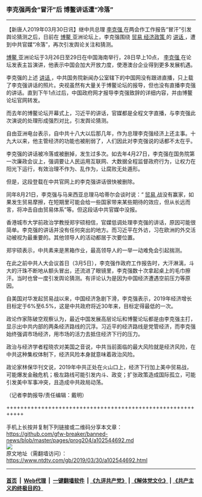### 李克强两会“冒汗”后  博鳌讲话遭“冷落”
------------------------

<div class="post_content" itemprop="articleBody">
 <p>
  【新唐人2019年03月30日讯】继中共总理
  <a href="https://www.ntdtv.com/gb/李克强.htm">
   李克强
  </a>
  在两会作工作报告“冒汗”引发舆论猜测之后，日前在
  <a href="https://www.ntdtv.com/gb/博鳌.htm">
   博鳌
  </a>
  亚洲论坛上，李克强围绕
  <a href="https://www.ntdtv.com/gb/贸易.htm">
   贸易
  </a>
  <a href="https://www.ntdtv.com/gb/经济政策.htm">
   经济政策
  </a>
  的
  <a href="https://www.ntdtv.com/gb/讲话.htm">
   讲话
  </a>
  ，遭到中共官媒“冷落”，再次引发舆论关注和猜测。
 </p>
 <p>
  <a href="https://www.ntdtv.com/gb/博鳌.htm">
   博鳌
  </a>
  亚洲论坛于3月26日至29日在中国海南举行，28日早上10点，
  <a href="https://www.ntdtv.com/gb/李克强.htm">
   李克强
  </a>
  在论坛发表主旨演讲，他表示中国会加大开放力度，使港澳台企业得到更多发展机遇。
 </p>
 <p>
  李克强的上述
  <a href="https://www.ntdtv.com/gb/讲话.htm">
   讲话
  </a>
  ，中共国务院新闻办公室辖下的中国网没有跟进直播，只上载了李克强讲话的照片。央视虽然有大量关于博鳌论坛的报导，但也没有直播李克强的讲话。直到下午1点过后，中国政府网才报导李克强致辞的详细内容，并由博鳌论坛官网转发。
 </p>
 <p>
  而去年的博鳌论坛开幕式上，习近平的讲话，官媒都是全程文字直播，与李克强此次演说的处理形成强烈对比，引发舆论猜测。
 </p>
 <p>
  自由亚洲电台表示，自中共十八大以后那几年，作为总理李克强经济上还主事。十九大以来，他主管经济的功能也被削弱了，人们因此对李克强说的话都不太在乎。
 </p>
 <p>
  李克强的讲话被冷落或被删掉，发生过多次。如去年4月27日，李克强在国务院第一次廉政会议上，强调要让人民运用互联网、大数据全程监督政府行为，让权力在阳光下运行，有效治理不作为、乱作为，让腐败无处遁形。
 </p>
 <p>
  但是，这段登载在中共官网上的李克强讲话很快被删除。
 </p>
 <p>
  同年8月21日，李克强与马来西亚总理马哈蒂尔会谈时说：“
  <a href="https://www.ntdtv.com/gb/贸易.htm">
   贸易
  </a>
  战没有赢家，如果发生贸易摩擦，在短期里可能会给一些国家带来某些期待的效应，但从长远而言，将冲击自由贸易体系”等。但这段话中共官媒中没报。
 </p>
 <p>
  香港城市大学前政治学教授郑宇硕相信，官媒低调处理李克强的讲话，原因可能很简单。李克强的讲话并没有任何突出的地方。而习近平在外访，习在欧洲的外交活动被视为最重要的。其他领导人的活动都居于次要位置。
 </p>
 <p>
  郑宇硕表示，中共素来是黑箱作业，最高领导人的一举一动难免会引起揣测。
 </p>
 <p>
  在此之前中共人大会议首日（3月5日），李克强作政府工作报告时，大汗淋漓，斗大的汗珠不断地从额头冒出，还流进了眼镜里，李克强数十次拿起桌上的毛巾擦汗。当时也曾一度引发舆论猜测。有评论认为是因为中国经济遭遇空前压力等原因。
 </p>
 <p>
  自美国对华发起贸易战以来，中国经济急剧下滑，李克强表示，2019年经济增长目标定于6%至6.5%，这是中共政府将近30年来，目标定得最低的一次。
 </p>
 <p>
  政论作家陈破空观察认为，最近中国发展高层论坛和博鳌论坛都是由李克强主打，显示出中共内部的两条经济路线的沉浮。习近平的经济路线是党管经济，而李克强始终强调市场经济，用市场的活力去抵住经济下行的压力。
 </p>
 <p>
  政治与经济学者程晓农对美国之音说，中共当前面临的最大风险就是经济风险，在中共这种集权体制下，经济风险本身就意味着政治风险。
 </p>
 <p>
  政论家林保华刊文说，2019年中共正处在火山口上，经济下行加上美中贸易战，可能爆发金融危机；极左路线可能引发内斗、政变；扩张政策造成国际孤立，可能引发美中军事冲突，且造成中共政局动荡。
 </p>
 <p>
  （记者李韵报导/责任编辑：戴明）
 </p>
 <div class="single_ad">
 </div>
</div>

+++++++++++++++++++++++++++++++++++++++++++++++++++++++++++<br/><br/>
手机上长按并复制下列链接或二维码分享本文章：<br/>
https://github.com/gfw-breaker/banned-news/blob/master/pages/prog204/a102544692.md <br/>
<a href='https://github.com/gfw-breaker/banned-news/blob/master/pages/prog204/a102544692.md'><img src='https://github.com/gfw-breaker/banned-news/blob/master/pages/prog204/a102544692.md.png'/></a> <br/>
原文地址（需翻墙访问）：https://www.ntdtv.com/gb/2019/03/30/a102544692.html


------------------------
#### [首页](https://github.com/gfw-breaker/banned-news/blob/master/README.md) &nbsp;|&nbsp; [Web代理](https://github.com/labour-camp/helloworld) &nbsp;|&nbsp; [一键翻墙软件](https://github.com/gfw-breaker/nogfw/blob/master/README.md) &nbsp;| [《九评共产党》](https://github.com/gfw-breaker/9ping.md/blob/master/README.md#九评之一评共产党是什么) | [《解体党文化》](https://github.com/gfw-breaker/jtdwh.md/blob/master/README.md) | [《共产主义的终极目的》](https://github.com/gfw-breaker/gczydzjmd.md/blob/master/README.md)

